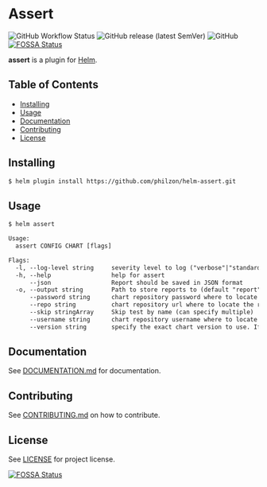 # Assert

![GitHub Workflow Status](https://img.shields.io/github/workflow/status/philzon/helm-assert/ci?style=flat-square)
![GitHub release (latest SemVer)](https://img.shields.io/github/v/release/philzon/helm-assert?style=flat-square)
![GitHub](https://img.shields.io/github/license/philzon/helm-assert?style=flat-square)
[![FOSSA Status](https://app.fossa.com/api/projects/git%2Bgithub.com%2Fphilzon%2Fhelm-assert.svg?type=shield)](https://app.fossa.com/projects/git%2Bgithub.com%2Fphilzon%2Fhelm-assert?ref=badge_shield)

**assert** is a plugin for [Helm](https://github.com/helm/helm).

## Table of Contents

- [Installing](#installing)
- [Usage](#usage)
- [Documentation](#documentation)
- [Contributing](#contributing)
- [License](#license)

## Installing

```txt
$ helm plugin install https://github.com/philzon/helm-assert.git
```

## Usage

```txt
$ helm assert
```

```txt
Usage:
  assert CONFIG CHART [flags]

Flags:
  -l, --log-level string     severity level to log ("verbose"|"standard"|"quiet"|"none") (default "normal")
  -h, --help                 help for assert
      --json                 Report should be saved in JSON format
  -o, --output string        Path to store reports to (default "report")
      --password string      chart repository password where to locate the requested chart
      --repo string          chart repository url where to locate the requested chart
      --skip stringArray     Skip test by name (can specify multiple)
      --username string      chart repository username where to locate the requested chart
      --version string       specify the exact chart version to use. If this is not specified, the latest version is used
```

## Documentation

See [DOCUMENTATION.md](./docs/DOCUMENTATION.md) for documentation.

## Contributing

See [CONTRIBUTING.md](CONTRIBUTING.md) on how to contribute.

## License

See [LICENSE](LICENSE) for project license.


[![FOSSA Status](https://app.fossa.com/api/projects/git%2Bgithub.com%2Fphilzon%2Fhelm-assert.svg?type=large)](https://app.fossa.com/projects/git%2Bgithub.com%2Fphilzon%2Fhelm-assert?ref=badge_large)